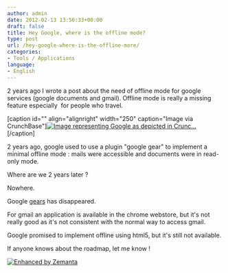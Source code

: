 ```yaml
---
author: admin
date: 2012-02-13 13:56:33+00:00
draft: false
title: Hey Google, where is the offline mode?
type: post
url: /hey-google-where-is-the-offline-more/
categories:
- Tools / Applications
language:
- English
---
```


2 years ago I wrote a post about the need of offline mode for google services (google documents and gmail).
Offline mode is really a missing feature especially  for people who travel.

[caption id="" align="alignright" width="250" caption="Image via CrunchBase"][![Image representing Google as depicted in Crunc...](http://www.crunchbase.com/assets/images/resized/0002/9578/29578v7-max-450x450.jpg)
](http://www.crunchbase.com/company/google)[/caption]

2 years ago, google used to use a plugin "google gear" to implement a minimal offline mode : mails were accessible and documents were in read-only mode.

Where are we 2 years later ?

Nowhere.

Google [gears](http://gears.google.com/) has disappeared.

For gmail an application is available in the chrome webstore, but it's not really good as it's not consistent with the normal way to access gmail.

Google promised to implement offline using html5, but it's still not available.

If anyone knows about the roadmap, let me know !




[![Enhanced by Zemanta](http://img.zemanta.com/zemified_a.png?x-id=914df379-3947-4de2-9a6a-b979936c4b1f)
](http://www.zemanta.com/)
